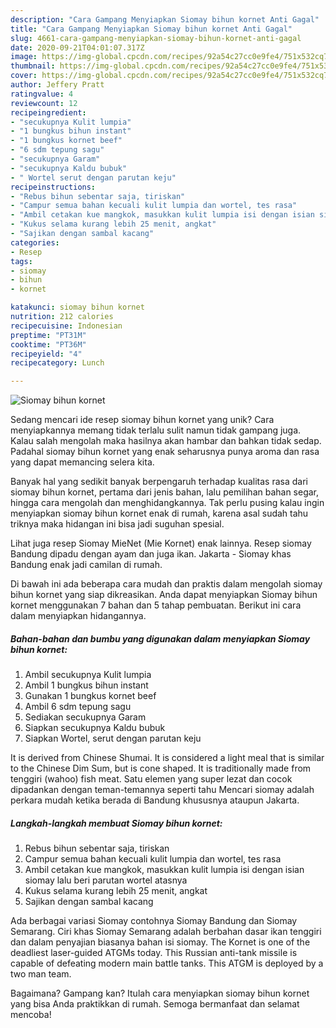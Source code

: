 ```yaml
---
description: "Cara Gampang Menyiapkan Siomay bihun kornet Anti Gagal"
title: "Cara Gampang Menyiapkan Siomay bihun kornet Anti Gagal"
slug: 4661-cara-gampang-menyiapkan-siomay-bihun-kornet-anti-gagal
date: 2020-09-21T04:01:07.317Z
image: https://img-global.cpcdn.com/recipes/92a54c27cc0e9fe4/751x532cq70/siomay-bihun-kornet-foto-resep-utama.jpg
thumbnail: https://img-global.cpcdn.com/recipes/92a54c27cc0e9fe4/751x532cq70/siomay-bihun-kornet-foto-resep-utama.jpg
cover: https://img-global.cpcdn.com/recipes/92a54c27cc0e9fe4/751x532cq70/siomay-bihun-kornet-foto-resep-utama.jpg
author: Jeffery Pratt
ratingvalue: 4
reviewcount: 12
recipeingredient:
- "secukupnya Kulit lumpia"
- "1 bungkus bihun instant"
- "1 bungkus kornet beef"
- "6 sdm tepung sagu"
- "secukupnya Garam"
- "secukupnya Kaldu bubuk"
- " Wortel serut dengan parutan keju"
recipeinstructions:
- "Rebus bihun sebentar saja, tiriskan"
- "Campur semua bahan kecuali kulit lumpia dan wortel, tes rasa"
- "Ambil cetakan kue mangkok, masukkan kulit lumpia isi dengan isian siomay lalu beri parutan wortel atasnya"
- "Kukus selama kurang lebih 25 menit, angkat"
- "Sajikan dengan sambal kacang"
categories:
- Resep
tags:
- siomay
- bihun
- kornet

katakunci: siomay bihun kornet 
nutrition: 212 calories
recipecuisine: Indonesian
preptime: "PT31M"
cooktime: "PT36M"
recipeyield: "4"
recipecategory: Lunch

---
```



![Siomay bihun kornet](https://img-global.cpcdn.com/recipes/92a54c27cc0e9fe4/751x532cq70/siomay-bihun-kornet-foto-resep-utama.jpg)

Sedang mencari ide resep siomay bihun kornet yang unik? Cara menyiapkannya memang tidak terlalu sulit namun tidak gampang juga. Kalau salah mengolah maka hasilnya akan hambar dan bahkan tidak sedap. Padahal siomay bihun kornet yang enak seharusnya punya aroma dan rasa yang dapat memancing selera kita.

Banyak hal yang sedikit banyak berpengaruh terhadap kualitas rasa dari siomay bihun kornet, pertama dari jenis bahan, lalu pemilihan bahan segar, hingga cara mengolah dan menghidangkannya. Tak perlu pusing kalau ingin menyiapkan siomay bihun kornet enak di rumah, karena asal sudah tahu triknya maka hidangan ini bisa jadi suguhan spesial.

Lihat juga resep Siomay MieNet (Mie Kornet) enak lainnya. Resep siomay Bandung dipadu dengan ayam dan juga ikan. Jakarta - Siomay khas Bandung enak jadi camilan di rumah.


Di bawah ini ada beberapa cara mudah dan praktis dalam mengolah siomay bihun kornet yang siap dikreasikan. Anda dapat menyiapkan Siomay bihun kornet menggunakan 7 bahan dan 5 tahap pembuatan. Berikut ini cara dalam menyiapkan hidangannya.

<!--inarticleads1-->

##### Bahan-bahan dan bumbu yang digunakan dalam menyiapkan Siomay bihun kornet:

1. Ambil secukupnya Kulit lumpia
1. Ambil 1 bungkus bihun instant
1. Gunakan 1 bungkus kornet beef
1. Ambil 6 sdm tepung sagu
1. Sediakan secukupnya Garam
1. Siapkan secukupnya Kaldu bubuk
1. Siapkan  Wortel, serut dengan parutan keju


It is derived from Chinese Shumai. It is considered a light meal that is similar to the Chinese Dim Sum, but is cone shaped. It is traditionally made from tenggiri (wahoo) fish meat. Satu elemen yang super lezat dan cocok dipadankan dengan teman-temannya seperti tahu Mencari siomay adalah perkara mudah ketika berada di Bandung khususnya ataupun Jakarta. 

<!--inarticleads2-->

##### Langkah-langkah membuat Siomay bihun kornet:

1. Rebus bihun sebentar saja, tiriskan
1. Campur semua bahan kecuali kulit lumpia dan wortel, tes rasa
1. Ambil cetakan kue mangkok, masukkan kulit lumpia isi dengan isian siomay lalu beri parutan wortel atasnya
1. Kukus selama kurang lebih 25 menit, angkat
1. Sajikan dengan sambal kacang


Ada berbagai variasi Siomay contohnya Siomay Bandung dan Siomay Semarang. Ciri khas Siomay Semarang adalah berbahan dasar ikan tenggiri dan dalam penyajian biasanya bahan isi siomay. The Kornet is one of the deadliest laser-guided ATGMs today. This Russian anti-tank missile is capable of defeating modern main battle tanks. This ATGM is deployed by a two man team. 

Bagaimana? Gampang kan? Itulah cara menyiapkan siomay bihun kornet yang bisa Anda praktikkan di rumah. Semoga bermanfaat dan selamat mencoba!
